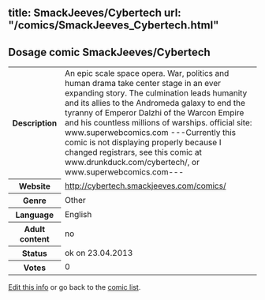 title: SmackJeeves/Cybertech
url: "/comics/SmackJeeves_Cybertech.html"
---
Dosage comic SmackJeeves/Cybertech
-----------------------------------------

<p id="msg"></p>
<script type="text/javascript">
if (window.location.search === '?edit_info_mail=sent_ok') {
  var elem = document.getElementById("msg");
  elem.innerHTML = 'Edited information sucessfully sent.';
  elem.className = 'ok';
}
</script>
<table class="comicinfo">
<tr>
<th>Description</th><td>An epic scale space opera. War, politics and human drama take center stage in an ever expanding story. The culmination leads humanity and its allies to the Andromeda galaxy to end the tyranny of Emperor Dalzhi of the Warcon Empire and his countless millions of warships. official site: www.superwebcomics.com ---Currently this comic is not displaying properly because I changed registrars, see this comic at www.drunkduck.com/cybertech/, or www.superwebcomics.com---</td>
</tr>
<tr>
<th>Website</th><td><a href="http://cybertech.smackjeeves.com/comics/">http://cybertech.smackjeeves.com/comics/</a></td>
</tr>
<tr>
<th>Genre</th><td>Other</td>
</tr>
<tr>
<th>Language</th><td>English</td>
</tr>
<tr>
<th>Adult content</th><td>no</td>
</tr>
<tr>
<th>Status</th><td>ok on 23.04.2013</td>
</tr>
<tr>
<th>Votes</th><td>0</td>
</tr>
</table>

[Edit this info](SmackJeeves_Cybertech_edit.html) or go back to the [comic list](../comic-index.html).
